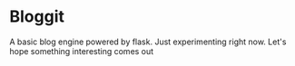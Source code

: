 # Bloggit
A basic blog engine powered by flask. Just experimenting right now. Let's hope something interesting comes out
